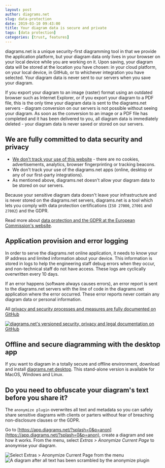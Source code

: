 ```yaml
---
layout: post
author: diagrams.net
slug: data-protection
date: 2019-03-10 09:43:00
title: Your diagram data is secure and private
tags: [data protection]
categories: [trust, features]
---
```


diagrams.net is a unique security-first diagramming tool in that we provide the application platform, but your diagram data only lives in your browser on your local device while you are working on it. Upon saving, your diagram data will be stored at the location you have chosen: in your cloud platform, on your local device, in GitHub, or to whichever integration you have selected. Your diagram data is never sent to our servers when you save your diagram.

If you export your diagram to an image (raster) format using an outdated browser such as Internet Explorer, or if you export your diagram to a PDF file, this is the only time your diagram data is sent to the diagrams.net servers - diagram conversion on our servers is not possible without seeing your diagram. As soon as the conversion to an image or a PDF file has completed and it has been delivered to you, all diagram data is immediately deleted - your diagram data is never saved or stored on our servers.

## We are fully committed to data security and privacy

- [We don't track your use of this website](/blog/google-analytics.html) - there are no cookies, advertisements, analytics, browser fingerprinting or tracking beacons.
- We don't track your use of the diagrams.net apps (online, desktop or any of our first-party integrations).
- As mentioned above, diagrams.net doesn't allow your diagram data to be stored on our servers.

Because your sensitive diagram data doesn't leave your infrastructure and is never stored on the diagrams.net servers, diagrams.net is a tool which lets you comply with data protection certifications (``ISO 27000``, ``27001`` and ``27002``) and the GDPR.

Read more about [data protection and the GDPR at the European Commission's website](https://ec.europa.eu/info/law/law-topic/data-protection_en).

## Application provision and error logging

In order to serve the diagrams.net online application, it needs to know your IP address and limited information about your device. This information is stored in logs to help the engineering staff debug errors when they occur, and non-technical staff do not have access. These logs are cyclically overwritten every 10 days.

If an error happens (software always causes errors), an error report is sent to the diagrams.net servers with the line of code in the diagrams.net application where the error occurred. These error reports never contain any diagram data or personal information.

All [privacy and security processes and measures are fully documented on GitHub](https://github.com/jgraph/security-privacy-legal)

<a href="https://github.com/jgraph/security-privacy-legal"><img src="/assets/img/blog/security-privacy-legal-github.png" style="max-width:100%;height:auto;" alt="diagrams.net's versioned security, privacy and legal documentation on GitHub"></a>

## Offline and secure diagramming with the desktop app

If you want to diagram in a totally secure and offline environment, download and install [diagrams.net desktop](https://get.diagrams.net). This stand-alone version is available for MacOS, Windows and Linux.

## Do you need to obfuscate your diagram's text before you share it?

The ``anonymize plugin`` overwrites all text and metadata so you can safely share sensitive diagrams with clients or parters without fear of breaching non-disclosure clauses or the GDPR.

Go to [https://app.diagrams.net/?splash=0&p=anon](https://app.diagrams.net/?splash=0&p=anon), create a diagram and see how it works. From the menu, select _Extras > Anonymize Current Page_ to anonymise your diagram.

<img src="/assets/img/blog/extras-anonymize-menu.png" style="max-width:100%;height:auto;" alt="Select Extras > Anonymize Current Page from the menu">

<img src="/assets/img/blog/anonymize-plugin-example.png" alt="A diagram after all text has been scrambled by the anonymize plugin" style="max-width:100%;height:auto;" >
